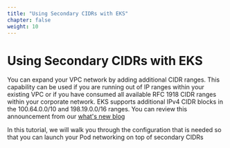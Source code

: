 ```yaml
---
title: "Using Secondary CIDRs with EKS"
chapter: false
weight: 10
---
```


# Using Secondary CIDRs with EKS

You can expand your VPC network by adding additional CIDR ranges. This capability can be used if you are running out of IP ranges within your existing VPC or if you have consumed all available RFC 1918 CIDR ranges within your corporate network. EKS supports additional IPv4 CIDR blocks in the 100.64.0.0/10 and 198.19.0.0/16 ranges. You can review this announcement from our [what's new blog](https://aws.amazon.com/about-aws/whats-new/2018/10/amazon-eks-now-supports-additional-vpc-cidr-blocks/)

In this tutorial, we will walk you through the configuration that is needed so that you can launch your Pod networking on top of secondary CIDRs
